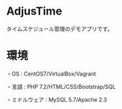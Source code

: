 # AdjusTime

タイムスケジュール管理のデモアプリです。

# 環境

・OS : CentOS7/VirtualBox/Vagrant

・言語 : PHP 7.2/HTML/CSS/Bootstrap/SQL

・ミドルウェア : MySQL 5.7/Apache 2.3
